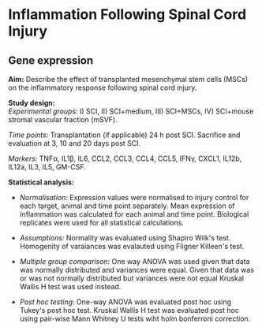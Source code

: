# Inflammation Following Spinal Cord Injury

## Gene expression 

**Aim:** Describe the effect of transplanted mesenchymal stem cells (MSCs) on the inflammatory response following spinal cord injury.   

**Study design:**   
*Experimental groups:* I) SCI, II) SCI+medium, III) SCI+MSCs, IV) SCI+mouse stromal vascular fraction (mSVF).  

*Time points:* Transplantation (if applicable) 24 h post SCI. Sacrifice and evaluation at 3, 10 and 20 days post SCI.  

*Markers:* TNFα, IL1β, IL6, CCL2, CCL3, CCL4, CCL5, IFNγ, CXCL1, IL12b, IL12a, IL3, IL5, GM-CSF.  

**Statistical analysis:** 

* *Normalisation:* Expression values were normalised to injury control for each target, animal and time point separately. Mean expression of inflammation was calculated for each animal and time point. Biological replicates were used for all statistical calculations.   

* *Assumptions:* Normality was evaluated using Shapiro Wilk's test. Homogenity of varaiances was evalauted using Fligner Killeen's test.   

* *Multiple group comparison:* One way ANOVA was used given that data was normally distributed and variances were equal. Given that data was or was not normally distributed but variances were not equal Kruskal Wallis H test was used instead.   

* *Post hoc testing:* One-way ANOVA was evaluated post hoc using Tukey's post hoc test. Kruskal Wallis H test was evaluated post hoc using pair-wise Mann Whitney U tests wiht holm bonferroni correction.   







